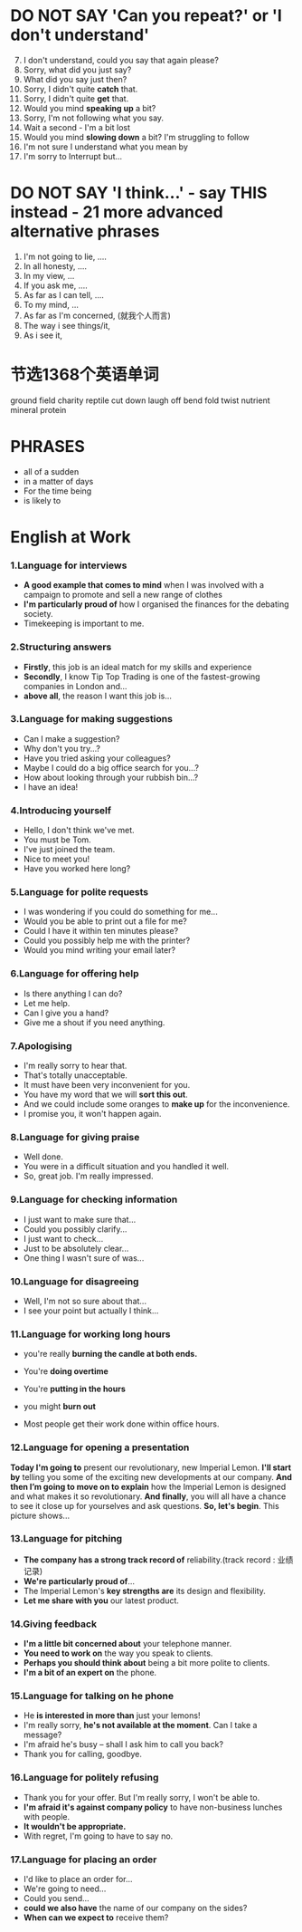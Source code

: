 # DO NOT SAY 'Can you repeat?' or 'I don't understand' 

7. I don't understand, could you say that again please?  
8.  Sorry, what did you just say?  
9.  What did you say just then?  
10. Sorry, I didn't quite **catch** that.  
11.  Sorry, I didn't quite **get** that. 
12.  Would you mind **speaking up** a bit?  
13.  Sorry, I'm not following what you say.  
14.  Wait a second - I'm a bit lost 
15.  Would you mind **slowing down** a bit?  I'm struggling to follow 
16.  I'm not sure I understand what you mean by 
17.  I'm sorry to Interrupt but... 

# DO NOT SAY 'I think...' - say THIS instead - 21 more advanced alternative phrases

1. I'm not going to lie, ....
2. In all honesty, ....
3. In my view, ...
4. If you ask me, ....
5. As far as I can tell, ....
6. To my mind, ...
7. As far as I'm concerned, (就我个人而言)
8. The way i see things/it,
9. As i see it, 

# 节选1368个英语单词

ground 
field 
charity
reptile
cut down
laugh off
bend
fold
twist
nutrient
mineral
protein

# PHRASES

- all of a sudden
- in a matter of days
- For the time being
-  is likely to

# English at Work

### 1.Language for interviews

- **A good example that comes to mind** when I was involved with a campaign to promote and sell a new range of clothes
- **I'm particularly proud of** how I organised the finances for the debating society.
- Timekeeping is important to me.

### 2.Structuring answers

- **Firstly**, this job is an ideal match for my skills and experience
- **Secondly**, I know Tip Top Trading is one of the fastest-growing companies in London and…
- **above all**, the reason I want this job is…

### 3.Language for making suggestions

- Can I make a suggestion?
- Why don't you try...?
- Have you tried asking your colleagues?
- Maybe I could do a big office search for you...?
- How about looking through your rubbish bin...?
- I have an idea!

### 4.Introducing yourself

- Hello, I don't think we've met.
- You must be Tom.
- I've just joined the team.
- Nice to meet you!
- Have you worked here long?

### 5.Language for polite requests

- I was wondering if you could do something for me...
- Would you be able to print out a file for me?
- Could I have it within ten minutes please?
- Could you possibly help me with the printer?
- Would you mind writing your email later?

### 6.Language for offering help

- Is there anything I can do?
- Let me help.
- Can I give you a hand?
- Give me a shout if you need anything.

### 7.Apologising

- I'm really sorry to hear that.
- That's totally unacceptable.
- It must have been very inconvenient for you.
- You have my word that we will **sort this out**.
- And we could include some  oranges to **make up** for the inconvenience.
- I promise you, it won't happen again.

### 8.Language for giving praise

- Well done.
- You were in a difficult situation and you handled it well.
- So, great job. I'm really impressed.

### 9.Language for checking information

- I just want to make sure that...
- Could you possibly clarify...
- I just want to check...
- Just to be absolutely clear...
- One thing I wasn't sure of was...

### 10.Language for disagreeing

- Well, I'm not so sure about that...
- I see your point but actually I think...

### 11.Language for working long hours

- you're really **burning the candle at both ends.**

- You're **doing overtime**

- You're **putting in the hours**

- you might **burn out**

- Most people get their work done within office hours.

### 12.Language for opening a presentation

**Today I'm going to** present our revolutionary, new Imperial Lemon. 
**I'll start by** telling you  some of the exciting new developments at our company. 
**And then I’m going to move on to explain** how the Imperial Lemon is designed and what makes it so revolutionary.
**And finally**, you will all have a chance to see it close up for yourselves and ask questions. 
**So, let's begin**. This picture shows...

### 13.Language for pitching

- **The company has a strong track record of** reliability.(track record : 业绩记录)
- **We're particularly proud of**…
- The Imperial Lemon's **key strengths are** its design and flexibility.
- **Let me share with you** our latest product.

### 14.Giving feedback

- **I'm a little bit concerned about** your telephone manner. 
- **You need to work on** the way you speak to clients.
- **Perhaps you should think about** being a bit more polite to clients.
- **I'm a bit of an expert on** the phone.

### 15.Language for talking on he phone

- He **is interested in more than** just your lemons!
- I'm really sorry, **he's not available at the moment**. Can I take a message?
- I'm afraid he's busy – shall I ask him to call you back?
- Thank you for calling, goodbye.

### 16.Language for politely refusing

- Thank you for your offer. But I'm really sorry, I won't be able to.
- **I'm afraid it's against company policy** to have non-business lunches with people.
- **It wouldn't be appropriate.**
- With regret, I'm going to have to say no.

### 17.Language for placing an order

- I'd like to place an order for...
- We're going to need...
- Could you send...
- **could we also have** the name of our company on the sides?
- **When can we expect to** receive them?













